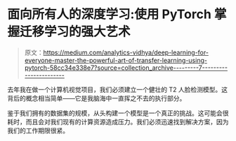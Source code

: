 # 面向所有人的深度学习:使用 PyTorch 掌握迁移学习的强大艺术

> 原文：<https://medium.com/analytics-vidhya/deep-learning-for-everyone-master-the-powerful-art-of-transfer-learning-using-pytorch-58cc34e338e7?source=collection_archive---------7----------------------->

去年我在做一个计算机视觉项目，我们必须建立一个健壮的 T2 人脸检测模型。这背后的概念相当简单——它是我脑海中一直挥之不去的执行部分。

鉴于我们拥有的数据集的规模，从头构建一个模型是一个真正的挑战。这可能会很耗时，而且会对我们现有的计算资源造成压力。我们必须迅速找到解决方案，因为我们的工作期限很紧。
